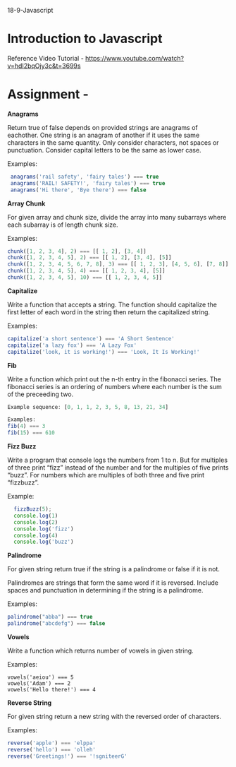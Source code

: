  18-9-Javascript
# Introduction to Javascript

Reference Video Tutorial - https://www.youtube.com/watch?v=hdI2bqOjy3c&t=3699s

# Assignment - 

**Anagrams**
 
 Return true of false depends on provided strings are anagrams of eachother.
 One string is an anagram of another if it uses the same characters
 in the same quantity. Only consider characters, not spaces
 or punctuation. Consider capital letters to be the same as lower case.
 
 Examples:
 ```javascript
  anagrams('rail safety', 'fairy tales') === true
  anagrams('RAIL! SAFETY!', 'fairy tales') === true
  anagrams('Hi there', 'Bye there') === false
 ```



**Array Chunk**
 
 For given array and chunk size, divide the array into many subarrays
 where each subarray is of length chunk size.
 
  Examples:
  ```javascript
  chunk([1, 2, 3, 4], 2) === [[ 1, 2], [3, 4]]
  chunk([1, 2, 3, 4, 5], 2) === [[ 1, 2], [3, 4], [5]]
  chunk([1, 2, 3, 4, 5, 6, 7, 8], 3) === [[ 1, 2, 3], [4, 5, 6], [7, 8]]
  chunk([1, 2, 3, 4, 5], 4) === [[ 1, 2, 3, 4], [5]]
  chunk([1, 2, 3, 4, 5], 10) === [[ 1, 2, 3, 4, 5]]
  ```
 


 **Capitalize**
 
  Write a function that accepts a string. The function should
  capitalize the first letter of each word in the string then
  return the capitalized string.
 
  Examples:
  ```javascript
  capitalize('a short sentence') === 'A Short Sentence'
  capitalize('a lazy fox') === 'A Lazy Fox'
  capitalize('look, it is working!') === 'Look, It Is Working!'
 ```



 **Fib**
 
  Write a function which print out the n-th entry in the fibonacci series.
  The fibonacci series is an ordering of numbers where
  each number is the sum of the preceeding two.
  
  ```javascript
  Example sequence: [0, 1, 1, 2, 3, 5, 8, 13, 21, 34]
 
  Examples:
  fib(4) === 3
  fib(15) === 610
  ```
 



**Fizz Buzz**
 
  Write a program that console logs the numbers
  from 1 to n. But for multiples of three print
 “fizz” instead of the number and for the multiples
  of five prints “buzz”. For numbers which are multiples
  of both three and five print “fizzbuzz”.
 
Example:
```javascript
  fizzBuzz(5);
  console.log(1)
  console.log(2)
  console.log('fizz')
  console.log(4)
  console.log('buzz')
  ```
 


**Palindrome**
 
 For given string return true if the string is a palindrome
 or false if it is not.
 
  Palindromes are strings that form the same word if it is reversed.
  Include spaces and punctuation in determining if the string
  is a palindrome.
 
  Examples:
  ```javascript
  palindrome("abba") === true
  palindrome("abcdefg") === false
  ```

**Vowels**

  Write a function which returns number of vowels in given string.
 
  Examples:
  ```javscript
  vowels('aeiou') === 5
  vowels('Adam') === 2
  vowels('Hello there!') === 4
  ```

**Reverse String**
 
  For given string return a new string
  with the reversed order of characters.
 
 Examples:
 ```javascript
 reverse('apple') === 'elppa'
 reverse('hello') === 'olleh'
 reverse('Greetings!') === '!sgniteerG'
 ```





